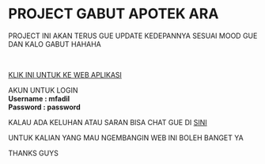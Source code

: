 <h1>PROJECT GABUT APOTEK ARA</h1>

<p>PROJECT INI AKAN TERUS GUE UPDATE KEDEPANNYA SESUAI MOOD GUE DAN KALO GABUT HAHAHA</p><br>

<a href="http://apotekara.herokuapp.com/">KLIK INI UNTUK KE WEB APLIKASI </a>

AKUN UNTUK LOGIN <br>
<strong>
Username : mfadil <br>
Password : password
</strong>

KALAU ADA KELUHAN ATAU SARAN BISA CHAT GUE DI <a href="https://wa.me/6289627821571?text=Assalamualaikum bro">SINI</a>

UNTUK KALIAN YANG MAU NGEMBANGIN WEB INI BOLEH BANGET YA

THANKS GUYS
